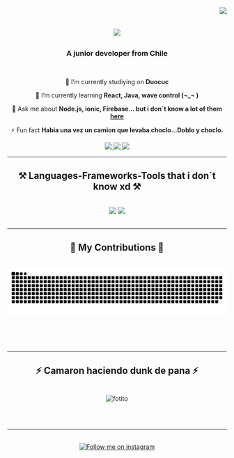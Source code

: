 <img align="right" src="https://visitor-badge.laobi.icu/badge?page_id=salesp07.salesp07" />

<h1 align="center">
    <img src="https://readme-typing-svg.herokuapp.com/?font=Righteous&size=35&center=true&vCenter=true&width=500&height=70&duration=4000&lines=Hi+There!+👾;+I'm+Joaquin+Galarce!;" />
</h1>

<h3 align="center">A junior developer from Chile</h3>

<br/>

<div align="center">
 
 🔭 I’m currently studiying on **Duocuc**
 
 🌱 I’m currently learning **React, Java, wave control (¬_¬ )**

💬 Ask me about **Node.js, ionic, Firebase... but i don´t know a lot of them [here]()**

⚡ Fun fact **Habia una vez un camion que levaba choclo...Doblo y choclo.**

 </div>
 
<div align="center"> 
  <a href="mailto:joa.galarce@duocuc.cl">
    <img src="https://img.shields.io/badge/Gmail-333333?style=for-the-badge&logo=gmail&logoColor=red" />
  </a>
  <a href="https://cl.linkedin.com/in/joaqu%C3%ADn-galarce-n%C3%BA%C3%B1ez-03aaa7251" target="_blank">
    <img src="https://img.shields.io/badge/LinkedIn-0077B5?style=for-the-badge&logo=linkedin&logoColor=white" target="_blank" />
  </a>
  <a href="https://github.com/Jaco1416" target="_blank">
     <img src="https://img.shields.io/badge/Portfolio-FF5722?style=for-the-badge&logo=todoist&logoColor=white" target="_blank" /> <!-- sqlite, safari, google-chrome are other good icon options -->
  </a>
</div>

 <hr/>
 
<h2 align="center">⚒️ Languages-Frameworks-Tools that i don´t know xd ⚒️</h2>
<br/>
<div align="center">
    <img src="https://skillicons.dev/icons?i=react,bootstrap,html,css,vscode,github,tailwind,git" />
    <img src="https://skillicons.dev/icons?i=nodejs,python,javascript,typescript,express,firebase,mongodb,c,java,nextjs,mysql,flask" /><br>
</div>

<br/>
<hr/>

<div align="center">
  <h2>🐍 My Contributions 🐍</h2>
  <br>
  <img alt="snake eating my contributions" src="https://raw.githubusercontent.com/salesp07/salesp07/output/github-contribution-grid-snake.svg" />
  
  <br/><br/><br/>
</div>

<hr/>

<h2 align="center">⚡ Camaron haciendo dunk de pana ⚡</h2>
<br>
<div align=center>

<img alt="fotito" src="https://images3.memedroid.com/images/UPLOADED29/65905a081ce0a.jpeg"/>

<br/><br/>

<hr/>

<br/>

<div align="center">
<a href='https://www.instagram.com/jaconchetumare/' target='_blank'><img height='64' style='border:0px;height:64px;' src='' border='0' alt='Follow me on instagram' /></a>
</div>

<br/>
